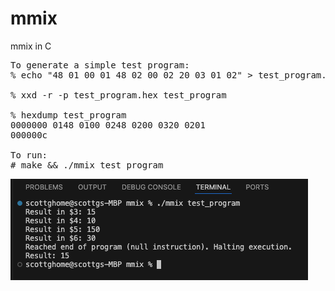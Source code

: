 # mmix
mmix in C   
<pre>
To generate a simple test program:         
% echo "48 01 00 01 48 02 00 02 20 03 01 02" > test_program.hex  

% xxd -r -p test_program.hex test_program  

% hexdump test_program
0000000 0148 0100 0248 0200 0320 0201          
000000c

To run:  
# make && ./mmix test_program  
</pre>

![mmix](mmix.png)  


